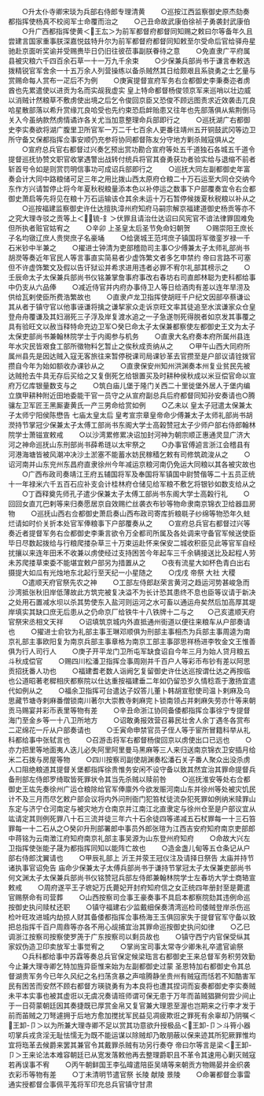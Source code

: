 <!-- { "loadSidebar": true } -->
　　○升太仆寺卿宋琰为兵部右侍郎专理清黄
　　○巡按江西监察御史原杰劾奏都指挥使杨真不校阅军士命覆而治之
　　○己丑命故武康伯徐祯子勇袭封武康伯
　　○升广西都指挥使黄＜王厷＞为前军都督府都督同知赐之敕曰尔等备年久且尝建言国家重事朕深嘉悦兹特升尔为前军都督府都督同知敕至尔受命后官给驿舟星驰赴京面听奖谕并受赐赉毕日仍旧往彼莅事副朕眷待之意
　　○免直隶广平府属县被灾粮六千四百余石草一十一万九千余束
　　○少保兼兵部尚书于谦言奉敕选拨精锐官军舍余一十五万余人列营操练以备杀贼然其日给颇艰且系骁勇之士乞量与赏赐命每人赏布一疋后不为例
　　○庚寅提督宣府军务右佥都御史李秉奏迩者虏酋也先累遣使以进贡为名而实觇我虚实  皇上特命都督杨俊领京军来巡哨以壮边威以消贼计然粮草不敷虏使出境之后乞令俊回京臣又恐俊不顾远图责求近效袭击兀良哈星散部落以希升赏缘兀良哈受也先约束恐启衅贻患又往年也先部落俱从紫荆倒马关入今虽纳款然虏情谲诈各关尤当加意整理命兵部即行之
　　○巡抚湖广右都御史李实奏欲将湖广腹里卫所官军一万二千七百余人更番往靖州五开铜鼓武冈等边卫所守备又保都指挥佥事安顺仍充参将协同都督陈友分守地方剿杀贼寇俱从之
　　○宣府总兵官右都督过兴奏乞预出赏功勘合宣府等处五千道独石各城五千道令提督巡抚协赞文职官收掌遇警出战转付统兵将官其奋勇获功者验实给与退缩不前者斩首号令如是则赏罚明信事功可成诏兵部即行之
　　○巡抚大同左副都御史年富奏会计大同中路粮储可足三年之用比拨山西太原府仓粮二十万石运至大同仓交纳今东作方兴请暂停止将今年夏秋税粮量添本色以补停运之数事下户部覆奏宜令右佥都御史萧启等先将见在粮十万石运输该仓其余未运十万石暂停候拨夏秋税粮以补从之
　　○巡按福建监察御史许仕达擅执漳州府知府马嗣宗解京福建道御史杨贡等亦不之究大理寺驳之贡等上＜锍-釒＞伏罪且请治仕达诏曰风宪官不谙法律罪固难免但所执者赃官姑宥之
　　○辛卯  上圣皇太后圣节免命妇朝贺
　　○赐崇阳王庶长子名均镦辽庶人贵爕庶子名豪埇
　　○给褒城王范堮庶子镇国将军徵銮岁禄一千石米钞中半兼之
　　○擢进士钟清为吏部稽勋司主事○少傅兼太子太师礼部尚书胡濙等奏近年官民人等言事直实简易者少虚饰繁文者多乞申禁约  帝曰言路不可塞但不许虚饰繁文及假以告讦狱讼并希求进用违者必罪不宥尔礼部其榜示之
　　○壬辰命太子太保兼兵部尚书仪铭兼掌詹事府事改右春坊右司直郎林聪为吏科都给事中仍支从六品俸
　　○减近侍官并内府办事侍卫人等日给酒肉有差以连年旱涝及供给瓦剌使臣所费浩繁故也
　　○直隶卢龙卫指挥使胡旺千户纪文因部卒蔡谦讼其从者于镇守官以他事诬谦将擒之谦挈家众走诉京旺文率其徒追至水滨谦家众仓皇登舟舟覆谦及其妇溺死三子浮及岸复渡水追之一子急遂刎死得脱者如京发其事覆之具有验旺文以赦当释特命充边卫军○癸巳命太子太保兼都察使左都御史王文为太子太保吏部尚书兼翰林院学士于内阁参与机务
　　○直隶大名府奏本府所属州县连年水灾民皆艰食工部所徵物料乞暂止之俟秋成贡纳从之
　　○甲午山西大同府所属州县先是因达贼入寇无客旅往来暂停税课司局课钞革去官攒至是户部议请铨拨官攒自今年为始如额收办课钞从之
　　○直隶保安州知州洪渊奏本州复业贫民先被达贼抢去牛具无存后买给之又复倒死乞给银置买及时耕种侯秋成以米豆偿官命以宣府万亿库银量数支与之
　　○筑白庙儿堡于隆门关西二十里徙堡外居人于堡内编立旗甲耕种附近田地委能干官一员守之从宣府副总兵后府都督同知孙安奏请也○腾骧左卫军匠王黑厮妻黄氏一产三男命给赏如例
　　○乙未以  皇太子冠遣太保兼太子太师宁阳侯陈懋告  七庙太皇太后  皇考宣宗章皇帝命少傅兼太子太师礼部尚书胡濙持节掌冠少保兼太子太傅工部尚书东阁大学士高榖赞冠太子少师户部右侍郎翰林院学士萧镃宣敕戒
　　○以沙湾累修累决诏加封河神为朝宗顺正惠通灵显广济大河之神命巡抚山东刑部尚书薛希琏以太牢祭之
　　○办事官傅逌言浙江会稽县有河港海塘皆被风潮冲决沙土淤塞不能蓄水妨民稼穑乞敕有司修筑疏浚从之
　　○诏河南并山东兖州东昌府直隶徐州今年减运京粮河南仍免运大同粮以其各被灾故也
　　○广西布政司奏靖江王府五辅国将军及奉国将军镇国中尉赞偕等二十五员正统十一年禄米六千五百石应补支会计桂林府仓储见给军粮不敷乞将银钞如数支给从之
　　○丁酉释奠先师孔子遣少保兼太子太傅工部尚书东阁大学士高糓行礼
　　○回回女直兀巴剌等来归奏愿居京自效赐纻丝袭衣布钞等物命隶南京锦衣卫给器皿房物
　　○巡抚山西右佥都御史萧启奏山西布政司寄库折粮毼子纱绵等物恐年久蛀烂请如时价关折本处官军俸粮事下户部覆奏从之
　　○宣府总兵官右都督过兴等奏近者提督军务右佥都御史李秉言欲令万全都司所属及各处调来守备官军候送使臣毕日尽数起拨给与行粮爬搂杂草三十万束运赴怀来保安二城收积臣见此等官军自经扰攘以来连年田禾不收兼以虏使经过支持困苦今年起车三千余辆接送比及起程人劳未苏爬搂草束委不能堪宜敕户部另为措置从之
　　○夜有流星大如杯色青白出右摄提大如瓜有光烛地东北起行至天纪一小星随之
　　○戊戌  帝祭  大社  大稷
　　○遣顺天府官祭先农之神
　　○工部左侍郎赵荣言黄河之趋运河势甚峻急而沙湾抵张秋旧岸低薄故此方筑完被复决溢不为长计恐其患终不息也臣等议请于新决之处用石置减水坝以杀其势使东入盐河则运河之水可畜以通运舟矣然后加高厚其堤岸填实其缺口庶无后患从之仍命京厂给铁牛十八铁牌十二与之　　○己亥遣顺天府官祭宋丞相文天祥
　　○诏填筑京城内外直抵通州街道以便往来粮车从户部奏请也
　　○擢进士俞钦为礼部主事王琳邓顺俱为刑部主事相杰为兵部主事周逵为南京礼部主事欧阳复为南京兵部主事章格为南京工部主事邵思祥杨进李牧金文王惟善俱为行人司行人
　　○庚子开平龙门卫所屯军缺食诏自今年三月为始人贷月粮五斗秋成偿官
　　○赐四川松潘卫指挥佥事周刚并千百户人等彩币布钞有差以阿思贡招抚番人功也
　　○福建耆老数人诣阙乞复留御史许仕达巡按谓仕达之再按临也公道昭著老穉相庆都察院以仕达重按福建垂二年如仍留恐岁久情稔乖于激扬宜遣代如例从之
　　○福余卫指挥可台遣达子奴答儿董卜韩胡宣慰使司温卜剌麻及乌思藏节塘寺剌麻番僧锁南川著尔大崇教寺剌麻完卜锁南领占并剌麻失劳亦什等来朝贡马赐宴并彩币表里等物有差
　　○辛丑命浙江协同备倭都指挥佥事徐宁专提督海门至金乡等一十八卫所地方
　　○诏敢勇报效营召募民壮舍人余丁遇冬各赏布二疋绵花一斤从户部奏请也
　　○壬寅命申禁官员子侄人等于宦所冒籍科举从礼科都给事中张轼言也
　　○召游击将军右都督杨俊回京以虏使出口已远也
　　○亦力把里等地面夷人迭儿必失阿里阿里曼马黑麻等三人来归送南京锦衣卫安插月给米二石拨与房屋等物
　　○四川按察司副使胡渊奏松潘石关子番人聚众出没杀虏人口阻绝粮道其提督关堡都指挥徐贵惟务安闲不设守备以致其然宜治其罪命提督兵备刑部左侍郎罗绮取皆死罪状令其当先杀贼以赎前咎
　　○巡抚淮安等处右佥都御史王竑先奏徐州广运仓粮除给官军俸廪外今欲发赈河南山东并徐州等处被灾饥民计不及三月而尽乞敕户部会议将内外问刑衙门犯笞杖徒流杂犯死罪如例纳米赎罪山东定与济宁仓河南定与被灾地方仓南京并江南江北直隶定与徐州仓至是户部议宜从竑请定其则例死罪八十石三流并徒三年六十石余徒四等递减五石杖罪每一十三石笞罪每一十二石从之○癸卯升刑部署郎中事员外郎张瑄为江西吉安府知府南京吏部郎中蒋铭为云南澂江府知府南京礼部主事吴源为山东登州府知府
　　○命故大兴左卫指挥使张能子晟为都指挥同知以能阵亡故也
　　○造金盏儿甸等五仓条记从户部右侍郎沈翼请也
　　○甲辰礼部上  沂王并荥王冠仪注及请择日祭告  太庙并持节诸执事官诏免告  庙命少保兼太子太傅兵部尚书于谦持节掌冠太子太保兼吏部尚书何文渊太子太保兼兵部尚书仪铭赞冠兵部左侍郎兼翰林院学士左春坊大学士商辂宣敕戒
　　○周府遂平王子墌妃万氏薨妃开封府知府信之女正统四年册封至是薨遣官赐祭命有司营葬
　　○山西按察司佥事王豪奏事不具启本都察院劾其违例命巡按御史执问赎杖还职
　　○镇守福建右少监戴细保奏清湾巡检司倭贼登岸杀伤巡检叶旺攻进城内劫掠人财其备倭都指挥佥事杨海王玉俱回家失于提督官军守备以致把总指挥千百户周鼎等亦各不用心觇捕宜治其罪命巡按御史执问如律
　　○乙巳调浙江按察司按察使罗箎于广东按察司以剩员故也
　　○镇守西宁内官保受纵其家奴伪造卫印卖放军士事觉宥之
　　○掌尚宝司事太常寺少卿朱礼卒遣官谕祭
　　○兵科都给事中苏霖等奏总兵官保定候梁珤言右都御史王来总督军务积劳效勤今止兼大理寺卿乞特加旌异臣惟来始为左副都御史过蒙  圣恩特加右都御史令其总督湖贵军务今已年久风纪之名扫荡贪暴之声喧腾静坐贵州有贼寇而恬若不知酷害军民有困苦而安然不顾右都督方瑛骁勇有为本良将也遭其捏词而妄奏都御史李实奏贼未平本实事也被其虚诳以无虞况奏请班师谓可保无患于万年而苖贼猖獗何尝少间止于一日荷蒙朝廷因其奏捷既已厚赏金帛又复官兼大理恩至渥也岂期来之行李才发于前而苖贼之刀弩遽拥于后地方愈加搅扰军民益见凋疲欺诳之罪死有余辜却乃阴嘱＜王卸-卩＞以为所兼大理寺卿不足以赏其功意欲升授极品＜王卸-卩＞斗筲小器叨掌兵戎贪淫无耻怯懦无为既不能运谋以除贼却乃敢朋蔽以保来迹其所犯厥罪惟均宜将珤革去候爵来罢其兼官令其戴罪杀贼有功另行奏夺  帝曰尔等言是梁＜王卸-卩＞王来论法本难容朝廷已从宽发落敕他再去整理爵职且不革令其速用心剿灭贼寇若再误事不宥
　　○丙午朝鲜国王李弘暐遣陪臣吴靖等来朝贡方物赐晏并金织袭衣彩币等物有差
　　○丁未清明节遣官祭  长陵  献陵  景陵
　　○命署都督佥事雷通实授都督佥事佩平羗将军印充总兵官镇守甘肃
